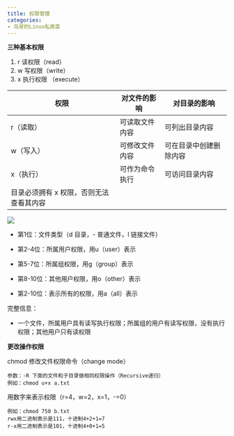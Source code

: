```yaml
---
title: 权限管理
categories: 
- 鸟哥的Linux私房菜
---
```


**三种基本权限**

1. r 读权限（read）
2. w 写权限（write）
3. x 执行权限 （execute）

| 权限                                    | 对文件的影响   | 对目录的影响           |
| --------------------------------------- | -------------- | ---------------------- |
| r（读取）                               | 可读取文件内容 | 可列出目录内容         |
| w（写入）                               | 可修改文件内容 | 可在目录中创建删除内容 |
| x（执行）                               | 可作为命令执行 | 可访问目录内容         |
| 目录必须拥有 x 权限，否则无法查看其内容 |                |                        |

![](https://img-blog.csdnimg.cn/28f95efd953540c0b6eab2e4e8ea01aa.png)

* 第1位：文件类型（d 目录，- 普通文件，l 链接文件）

* 第2-4位：所属用户权限，用u（user）表示

* 第5-7位：所属组权限，用g（group）表示

* 第8-10位：其他用户权限，用o（other）表示

* 第2-10位：表示所有的权限，用a（all）表示

完整信息：

* 一个文件，所属用户具有读写执行权限；所属组的用户有读写权限，没有执行权限；其他用户只有读权限

**更改操作权限**

chmod 修改文件权限命令（change mode）

    参数：-R 下面的文件和子目录做相同权限操作（Recursive递归）
    例如：chmod u+x a.txt
用数字来表示权限（r=4，w=2，x=1，-=0）

    例如：chmod 750 b.txt
    rwx用二进制表示是111，十进制4+2+1=7
    r-x用二进制表示是101，十进制4+0+1=5
